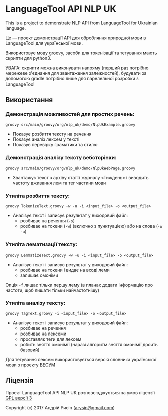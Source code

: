 # LanguageTool API NLP UK

This is a project to demonstrate NLP API from LanguageTool for Ukrainian language.

Це — проект демонстрації API для обробляння природної мови в LanguageTool для української мови.

Використовує мову [groovy](http://www.groovy-lang.org/), засоби для токенізації та тегування мають скрипти для python3.

УВАГА: скрипти можна виконувати напряму (перший раз потрібно мережеве з'єднання для звантаження залежностей), будувати за допомогою gradle потрібно лише для парелельної розробки з LanguageTool

## Використання

### Демонстрація можливостей для простих речень:
`groovy src/main/groovy/org/nlp_uk/demo/NlpUkExample.groovy`

* Показує розбиття тексту на речення
* Показує аналіз лексем у тексті
* Показує перевірку граматики та стилю

### Демонстрація аналізу тексту вебсторінки:
`groovy src/main/groovy/org/nlp_uk/demo/NlpUkWebPage.groovy`

* Звантажує текст з архіву статті журналу «Тиждень» і виводить частоту вживання лем та тег частини мови

### Утиліта розбиття тексту:
`groovy TokenizeText.groovy -w -u -i <input_file> -o <output_file>`

* Аналізує текст і записує результат у виходовий файл:
  - розбиває на речення (`-s`)
  - розбиває на токени (`-w`) (включно з пунктуацією) або на слова (`-w -u`)


### Утиліта лематизації тексту:
`groovy LemmatizeText.groovy -w -u -i <input_file> -o <output_file>`

* Аналізує текст і записує результат у виходовий файл:
  - розбиває на токени і видає на вході леми
  - залишає омоніми

Опція `-f` лишає тільки першу лему (в планах додати інформацію про частоти, щоб лишати тільки найчастотнішу)

### Утиліта аналізу тексту:
`groovy TagText.groovy -i <input_file> -o <output_file>`

* Аналізує текст і записує результат у виходовий файл:
  - розбиває на речення
  - розбиває на лексеми
  - проставляє теги для лексем
  - робить зняття омонімії (наразі алгоритм зняття омонімії досить базовий)

Для тегування лексем використовується версія словника української мови з проекту [ВЕСУМ](https://github.com/brown-uk/dict_uk)

## Ліцензія

Проект LanguageTool API NLP UK розповсюджується за умов ліцензії [GPL версії 3](https://www.gnu.org/licenses/gpl.html)

Copyright (c) 2017 Андрій Рисін (arysin@gmail.com)
